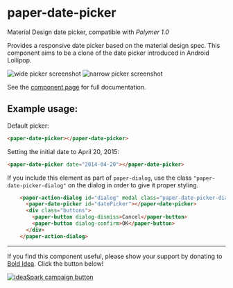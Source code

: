 paper-date-picker
=================
Material Design date picker, compatible with *Polymer 1.0*

Provides a responsive date picker based on the material design spec. This
component aims to be a clone of the date picker introduced in Android Lollipop.

![wide picker screenshot][wide] ![narrow picker screenshot][narrow]

See the [component page](http://bendavis78.github.io/paper-date-picker/) for 
full documentation.

## Example usage:

Default picker:

```html
<paper-date-picker></paper-date-picker>
```

Setting the initial date to April 20, 2015:

```html
<paper-date-picker date="2014-04-20"></paper-date-picker>
```

If you include this element as part of `paper-dialog`, use the class
`"paper-date-picker-dialog"` on the dialog in order to give it proper styling.

```html
    <paper-action-dialog id="dialog" modal class="paper-date-picker-dialog">
      <paper-date-picker id="datePicker"></paper-date-picker>
      <div class="buttons">
        <paper-button dialog-dismiss>Cancel</paper-button>
        <paper-button dialog-confirm>OK</paper-button>
      </div>
    </paper-action-dialog>
```

---

If you find this component useful, please show your support by donating to
[Bold Idea](http://boldidea.org). Click the button below!

[![ideaSpark campaign button][donate]](https://donorbox.org/bold-idea-make-ideaspark-possible-for-dallas-area-students)

[wide]: http://i.imgur.com/pnKuwtk.png
[narrow]: http://i.imgur.com/ExhVflG.png
[donate]: http://www.boldidea.org/donate-badge-md-1.png
